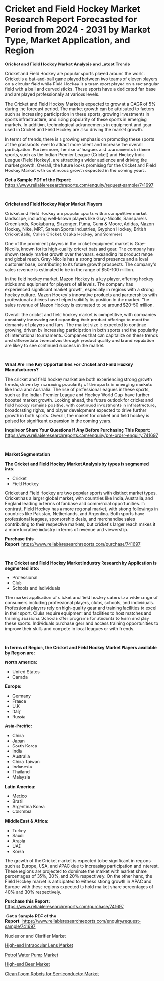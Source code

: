 <p><h1>Cricket and Field Hockey Market Research Report Forecasted for Period from 2024 -  2031 by Market Type, Market Application, and Region</h1></p><p><strong>Cricket and Field Hockey Market Analysis and Latest Trends</strong></p>
<p><p>Cricket and Field Hockey are popular sports played around the world. Cricket is a bat-and-ball game played between two teams of eleven players on a circular field while Field Hockey is a team sport played on a rectangular field with a ball and curved sticks. These sports have a dedicated fan base and are played professionally at various levels.</p><p>The Cricket and Field Hockey Market is expected to grow at a CAGR of 5% during the forecast period. The market growth can be attributed to factors such as increasing participation in these sports, growing investments in sports infrastructure, and rising popularity of these sports in emerging markets. In addition, technological advancements in equipment and gear used in Cricket and Field Hockey are also driving the market growth.</p><p>In terms of trends, there is a growing emphasis on promoting these sports at the grassroots level to attract more talent and increase the overall participation. Furthermore, the rise of leagues and tournaments in these sports, such as the Indian Premier League (Cricket) and Hockey India League (Field Hockey), are attracting a wider audience and driving the market growth. Overall, the future looks promising for the Cricket and Field Hockey Market with continuous growth expected in the coming years.</p></p>
<p><strong>Get a Sample PDF of the Report:&nbsp;</strong> <a href="https://www.reliableresearchreports.com/enquiry/request-sample/741697">https://www.reliableresearchreports.com/enquiry/request-sample/741697</a></p>
<p>&nbsp;</p>
<p><strong>Cricket and Field Hockey Major Market Players</strong></p>
<p><p>Cricket and Field Hockey are popular sports with a competitive market landscape, including well-known players like Gray-Nicolls, Sanspareils Greenlands, Kookaburra, Slazenger, Puma, Gunn & Moore, Adidas, Mazon Hockey, Nike, MRF, Sareen Sports Industries, Gryphon Hockey, British Cricket Balls, Callen Cricket, Osaka Hockey, and Sommers.</p><p>One of the prominent players in the cricket equipment market is Gray-Nicolls, known for its high-quality cricket bats and gear. The company has shown steady market growth over the years, expanding its product range and global reach. Gray-Nicolls has a strong brand presence and a loyal customer base, contributing to its future growth prospects. The company's sales revenue is estimated to be in the range of $50-100 million.</p><p>In the field hockey market, Mazon Hockey is a key player, offering hockey sticks and equipment for players of all levels. The company has experienced significant market growth, especially in regions with a strong hockey culture. Mazon Hockey's innovative products and partnerships with professional athletes have helped solidify its position in the market. The sales revenue of Mazon Hockey is estimated to be around $20-50 million.</p><p>Overall, the cricket and field hockey market is competitive, with companies constantly innovating and expanding their product offerings to meet the demands of players and fans. The market size is expected to continue growing, driven by increasing participation in both sports and the popularity of international tournaments. Companies that can capitalize on these trends and differentiate themselves through product quality and brand reputation are likely to see continued success in the market.</p></p>
<p>&nbsp;</p>
<p><strong>What Are The Key Opportunities For Cricket and Field Hockey Manufacturers?</strong></p>
<p><p>The cricket and field hockey market are both experiencing strong growth trends, driven by increasing popularity of the sports in emerging markets like India and Australia. The rise of professional leagues in these sports, such as the Indian Premier League and Hockey World Cup, have further boosted market growth. Looking ahead, the future outlook for cricket and field hockey remains positive, with continued investments in infrastructure, broadcasting rights, and player development expected to drive further growth in both sports. Overall, the market for cricket and field hockey is poised for significant expansion in the coming years.</p></p>
<p><strong>Inquire or Share Your Questions If Any Before Purchasing This Report:</strong> <a href="https://www.reliableresearchreports.com/enquiry/pre-order-enquiry/741697">https://www.reliableresearchreports.com/enquiry/pre-order-enquiry/741697</a></p>
<p>&nbsp;</p>
<p><strong>Market Segmentation</strong></p>
<p><strong>The Cricket and Field Hockey Market Analysis by types is segmented into:</strong></p>
<p><ul><li>Cricket</li><li>Field Hockey</li></ul></p>
<p><p>Cricket and Field Hockey are two popular sports with distinct market types. Cricket has a larger global market, with countries like India, Australia, and England leading in terms of fanbase and commercial opportunities. In contrast, Field Hockey has a more regional market, with strong followings in countries like Pakistan, Netherlands, and Argentina. Both sports have professional leagues, sponsorship deals, and merchandise sales contributing to their respective markets, but cricket's larger reach makes it a more lucrative industry in terms of revenue and viewership.</p></p>
<p><strong>Purchase this Report:&nbsp;</strong><a href="https://www.reliableresearchreports.com/purchase/741697">https://www.reliableresearchreports.com/purchase/741697</a></p>
<p>&nbsp;</p>
<p><strong>The Cricket and Field Hockey Market Industry Research by Application is segmented into:</strong></p>
<p><ul><li>Professional</li><li>Club</li><li>Schools and Individuals</li></ul></p>
<p><p>The market application of cricket and field hockey caters to a wide range of consumers including professional players, clubs, schools, and individuals. Professional players rely on high-quality gear and training facilities to excel in their sport. Clubs require equipment and facilities to host matches and training sessions. Schools offer programs for students to learn and play these sports. Individuals purchase gear and access training opportunities to improve their skills and compete in local leagues or with friends.</p></p>
<p>&nbsp;</p>
<p><strong>In terms of Region, the Cricket and Field Hockey Market Players available by Region are:</strong></p>
<p>
    <p> <strong> North America: </strong>
        <ul>
            <li>United States</li>
            <li>Canada</li>
        </ul>
        </p> 
    <p> <strong> Europe: </strong>
        <ul>
            <li>Germany</li>
            <li>France</li>
            <li>U.K.</li>
            <li>Italy</li>
            <li>Russia</li>
        </ul>
        </p> 
    <p> <strong> Asia-Pacific: </strong>
        <ul>
            <li>China</li>
            <li>Japan</li>
            <li>South Korea</li>
            <li>India</li>
            <li>Australia</li>
            <li>China Taiwan</li>
            <li>Indonesia</li>
            <li>Thailand</li>
            <li>Malaysia</li>
        </ul>
        </p> 
    <p> <strong> Latin America: </strong>
        <ul>
            <li>Mexico</li>
            <li>Brazil</li>
            <li>Argentina Korea</li>
            <li>Colombia</li>
        </ul>
        </p> 
    <p> <strong> Middle East & Africa: </strong>
        <ul>
            <li>Turkey</li>
            <li>Saudi</li>
            <li>Arabia</li>
            <li>UAE</li>
            <li>Korea</li>
        </ul>
    </p>
    </p>
<p><p>The growth of the Cricket market is expected to be significant in regions such as Europe, USA, and APAC due to increasing participation and interest. These regions are projected to dominate the market with market share percentages of 35%, 30%, and 20% respectively. On the other hand, the Field Hockey market is anticipated to witness strong growth in APAC and Europe, with these regions expected to hold market share percentages of 40% and 30% respectively.</p></p>
<p><strong>Purchase this Report: </strong><a href="https://www.reliableresearchreports.com/purchase/741697">https://www.reliableresearchreports.com/purchase/741697</a></p>
<p>&nbsp;<strong>Get a Sample PDF of the Report:&nbsp;&nbsp;</strong><a href="https://www.reliableresearchreports.com/enquiry/request-sample/741697">https://www.reliableresearchreports.com/enquiry/request-sample/741697</a></p>
<p><strong></strong></p>
<p><p><a href="https://github.com/YashRP12/Market-Research-Report-List-3/blob/main/nucleator-and-clarifier-market.md">Nucleator and Clarifier Market</a></p><p><a href="https://github.com/eeaveuhhh/Market-Research-Report-List-1/blob/main/high-end-intraocular-lens-market.md">High-end Intraocular Lens Market</a></p><p><a href="https://github.com/Angelnienowdseej3e45z3p8c/Market-Research-Report-List-1/blob/main/petrol-water-pump-market.md">Petrol Water Pump Market</a></p><p><a href="https://github.com/brentleyjimmiealvaradoz4l1rea/Market-Research-Report-List-1/blob/main/high-end-beer-market.md">High-end Beer Market</a></p><p><a href="https://github.com/khayangel/Market-Research-Report-List-1/blob/main/clean-room-robots-for-semiconductor-market.md">Clean Room Robots for Semiconductor Market</a></p></p>